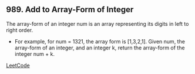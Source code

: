 ## 989. Add to Array-Form of Integer

The array-form of an integer num is an array representing its digits in left to right order.

- For example, for num = 1321, the array form is [1,3,2,1].
Given num, the array-form of an integer, and an integer k, return the array-form of the integer num + k.

[LeetCode](https://leetcode.com/problems/add-to-array-form-of-integer/description/)
